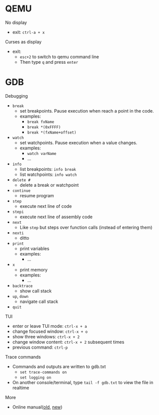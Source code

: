 # QEMU

No display
* exit: `ctrl-a + x`

Curses as display
* exit:
	* `esc+2` to switch to qemu command line
	* Then type `q` and press `enter`


# GDB

Debugging
* `break`
	* set breakpoints. Pause execution when reach a point in the code.
	* examples:
		* `break fxName`
		* `break *(0xFFFF)`
		* `break *(fxName+offset)`
* `watch`
	* set watchpoints. Pause execution when a value changes.
	* examples:
		* `watch varName`
		* ...
* `info`
	* list breakpoints: `info break`
	* list watchpoints: `info watch`
* `delete #`
	* delete a break or watchpoint
* `continue`
	* resume program
* `step`
	* execute next line of code
* `stepi`
	* execute next line of assembly code
* `next`
	* Like `step` but steps over function calls (instead of entering them)
* `nexti`
	* ditto
* `print`
	* print variables
	* examples:
		* ...
* `x`
	* print memory
	* examples:
		* ...
* `backtrace`
	* show call stack
* `up`, `down`
	* navigate call stack
* `quit`

TUI
* enter or leave TUI mode: `ctrl-x + a`
* change focused window: `ctrl-x + o`
* show three windows: `ctrl-x + 2`
* change window content: `ctrl-x + 2` subsequent times
* previous command: `ctrl-p`

Trace commands
* Commands and outputs are written to gdb.txt
	* `set trace-commands on`
	* `set logging on`
* On another console/terminal, type `tail -f gdb.txt` to view the file in realtime

More
* Online manual([old][1], [new][2])






[1]: https://ftp.gnu.org/old-gnu/Manuals/gdb/html_node/gdb_toc.html
[2]: https://sourceware.org/gdb/onlinedocs/gdb/index.html
